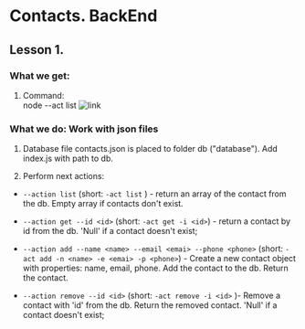 # Contacts. BackEnd  

## Lesson 1.

### What we get: 

1. Command:  
    node --act list
![link](https://monosnap.com/image/7MiJEZqB89V2hxl25fZj2tvx5CrDcV) 

### What we do: Work with json files

1. Database file contacts.json is placed to folder db ("database"). 
Add index.js with path to db.

2. Perform next actions:

 - `--action list` (short: `-act list` ) - return an array of the contact from the db. Empty array if contacts don't exist.
 
 - `--action get --id <id>` (short: `-act get -i <id>`) - return a contact by id from the db. 'Null' if a contact doesn't exist;
 
 - `--action add --name <name> --email <emai> --phone <phone>`   (short: `-act add -n <name> -e <emai> -p <phone>`) - Create a new contact object  with properties: name, email, phone. Add the contact to the db. Return the contact.   
 
 - `--action remove --id <id>` (short: `-act remove -i <id>` )- Remove a contact with 'id' from the db. Return the removed contact. 'Null' if a contact doesn't exist;









